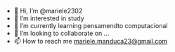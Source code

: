 - 👋 Hi, I’m @mariele2302
- 👀 I’m interested in study
- 🌱 I’m currently learning pensamendto computacional
- 💞️ I’m looking to collaborate on ...
- 📫 How to reach me mariele.manduca23@gmail.com

<!---
mariele2302/mariele2302 is a ✨ special ✨ repository because its `README.md` (this file) appears on your GitHub profile.
You can click the Preview link to take a look at your changes.
--->
